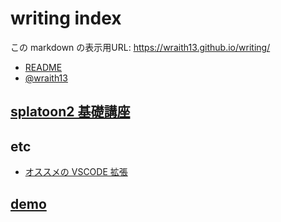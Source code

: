 # writing index

<!--[NOWRITING]-->
<link rel="canonical" href="https://wraith13.github.io/writing/" />
この markdown の表示用URL: <a rel="canonical" href="https://wraith13.github.io/writing/">https://wraith13.github.io/writing/</a>
<!--[/NOWRITING]-->

<!--[WRTING-CONFING]
{
    "title": "writing index",
    "theme": ["@theme/default.css"],
    "withIndex": true
}
-->
<!--[REMARK-CONFIG]
{
    "ratio": "16:9"
}
-->
<!--[NOREVEAL/]<span style="font-size:0.7em;">[markdown](?markdown) | [remark](?remark) | [reveal](?reveal) | [edit](https://github.com/wraith13/writing/edit/master/index.md?)</span>-->
<!--[REVEAL/]<span style="display:block;margin-left:auto;margin-right:auto;font-size:0.6em;width:450px;text-align:center;white-space:pre;">[markdown](?markdown) | [remark](?remark) | [reveal](?reveal) | [edit](https://github.com/wraith13/writing/edit/master/index.md)</span>-->

<!--[WRITING/]
<iframe src="javascript:document.write('<body style=margin:0;padding:0px;font-size:3.0rem;overflow:hidden;>today: ' +new Date().getFullYear() +'-' + +(new Date().getMonth() +1) +'-' +new Date().getDate() +'(' +'日月火水木金土'.substr(new Date().getDay(), 1) +')</body>')" style="height:4.0rem; width:60.0rem;border-style:none;"></iframe>
-->

<!--[WRITING/]
- [README](@README.md)
- [@wraith13](wraith13.md)
-->
<!--[NOWRITING]-->

- [README](https://wraith13.github.io/writing/?@README.md)
- [@wraith13](wraith13.md)

<!--[/NOWRITING]-->


## [splatoon2 基礎講座](splatoon2/index.md)

## etc

- [オススメの VSCODE 拡張](etc/recommend.vscode.extension.md)

<!--[WRITING/]
## instant

- [new markdown/slide](./?edit&text:)

## extra

表示したい markdown の URL を入力してください。

<input id="url-input" style="width:30vw;font-size:1em;line-height:1em;padding:0.2em;"> <button onclick="location.href='?'+encodeURIComponent(document.getElementById('url-input').value);" style="font-size:1em;line-height:1em;padding:0.2em;">開く</button>
-->

<!--[WRITING/]
## [demo](@demo/index.md)
-->
<!--[NOWRITING]-->

## [demo](https://wraith13.github.io/writing/?@demo/index.md)

<!--[/NOWRITING]-->
